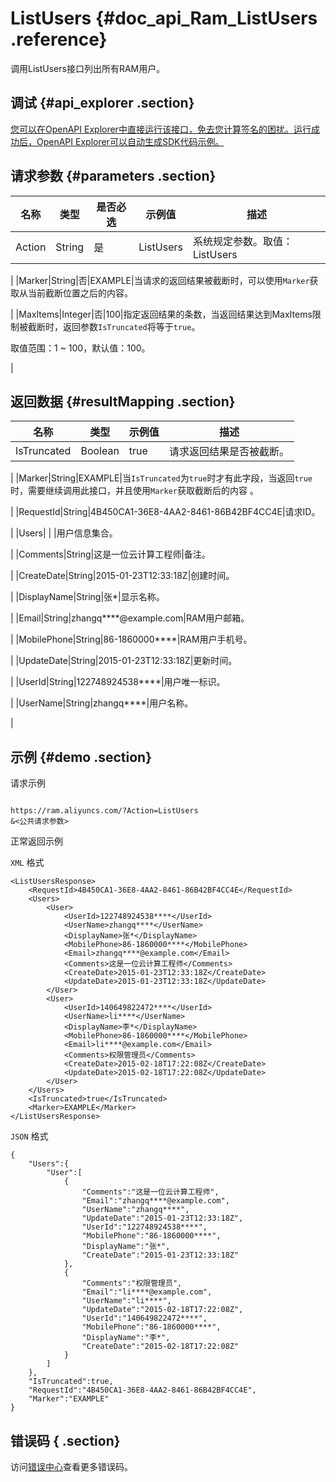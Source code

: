 # ListUsers {#doc_api_Ram_ListUsers .reference}

调用ListUsers接口列出所有RAM用户。

## 调试 {#api_explorer .section}

[您可以在OpenAPI Explorer中直接运行该接口，免去您计算签名的困扰。运行成功后，OpenAPI Explorer可以自动生成SDK代码示例。](https://api.aliyun.com/#product=Ram&api=ListUsers&type=RPC&version=2015-05-01)

## 请求参数 {#parameters .section}

|名称|类型|是否必选|示例值|描述|
|--|--|----|---|--|
|Action|String|是|ListUsers|系统规定参数。取值：ListUsers

 |
|Marker|String|否|EXAMPLE|当请求的返回结果被截断时，可以使用`Marker`获取从当前截断位置之后的内容。

 |
|MaxItems|Integer|否|100|指定返回结果的条数，当返回结果达到MaxItems限制被截断时，返回参数`IsTruncated`将等于`true`。

 取值范围：1 ~ 100，默认值：100。

 |

## 返回数据 {#resultMapping .section}

|名称|类型|示例值|描述|
|--|--|---|--|
|IsTruncated|Boolean|true|请求返回结果是否被截断。

 |
|Marker|String|EXAMPLE|当`IsTruncated`为`true`时才有此字段，当返回`true`时，需要继续调用此接口，并且使用`Marker`获取截断后的内容 。

 |
|RequestId|String|4B450CA1-36E8-4AA2-8461-86B42BF4CC4E|请求ID。

 |
|Users| | |用户信息集合。

 |
|Comments|String|这是一位云计算工程师|备注。

 |
|CreateDate|String|2015-01-23T12:33:18Z|创建时间。

 |
|DisplayName|String|张\*|显示名称。

 |
|Email|String|zhangq\*\*\*\*@example.com|RAM用户邮箱。

 |
|MobilePhone|String|86-1860000\*\*\*\*|RAM用户手机号。

 |
|UpdateDate|String|2015-01-23T12:33:18Z|更新时间。

 |
|UserId|String|122748924538\*\*\*\*|用户唯一标识。

 |
|UserName|String|zhangq\*\*\*\*|用户名称。

 |

## 示例 {#demo .section}

请求示例

``` {#request_demo}

https://ram.aliyuncs.com/?Action=ListUsers
&<公共请求参数>

```

正常返回示例

`XML` 格式

``` {#xml_return_success_demo}
<ListUsersResponse>
    <RequestId>4B450CA1-36E8-4AA2-8461-86B42BF4CC4E</RequestId>
    <Users>
        <User>
            <UserId>122748924538****</UserId>
            <UserName>zhangq****</UserName>
            <DisplayName>张*</DisplayName>
            <MobilePhone>86-1860000****</MobilePhone>
            <Email>zhangq****@example.com</Email>
            <Comments>这是一位云计算工程师</Comments>
            <CreateDate>2015-01-23T12:33:18Z</CreateDate>
            <UpdateDate>2015-01-23T12:33:18Z</UpdateDate>
        </User>
        <User>
            <UserId>140649822472****</UserId>
            <UserName>li****</UserName>
            <DisplayName>李*</DisplayName>
            <MobilePhone>86-1860000****</MobilePhone>
            <Email>li****@example.com</Email>
            <Comments>权限管理员</Comments>
            <CreateDate>2015-02-18T17:22:08Z</CreateDate>
            <UpdateDate>2015-02-18T17:22:08Z</UpdateDate>
        </User>
    </Users>
    <IsTruncated>true</IsTruncated>
    <Marker>EXAMPLE</Marker>
</ListUsersResponse>
```

`JSON` 格式

``` {#json_return_success_demo}
{
	"Users":{
		"User":[
			{
				"Comments":"这是一位云计算工程师",
				"Email":"zhangq****@example.com",
				"UserName":"zhangq****",
				"UpdateDate":"2015-01-23T12:33:18Z",
				"UserId":"122748924538****",
				"MobilePhone":"86-1860000****",
				"DisplayName":"张*",
				"CreateDate":"2015-01-23T12:33:18Z"
			},
			{
				"Comments":"权限管理员",
				"Email":"li****@example.com",
				"UserName":"li****",
				"UpdateDate":"2015-02-18T17:22:08Z",
				"UserId":"140649822472****",
				"MobilePhone":"86-1860000****",
				"DisplayName":"李*",
				"CreateDate":"2015-02-18T17:22:08Z"
			}
		]
	},
	"IsTruncated":true,
	"RequestId":"4B450CA1-36E8-4AA2-8461-86B42BF4CC4E",
	"Marker":"EXAMPLE"
}
```

## 错误码 { .section}

访问[错误中心](https://error-center.aliyun.com/status/product/Ram)查看更多错误码。

